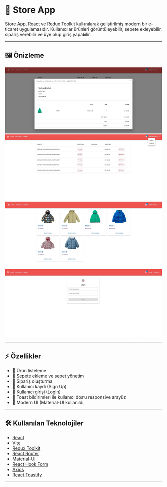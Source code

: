 # 🛒 Store App

Store App, React ve Redux Toolkit kullanılarak geliştirilmiş modern bir e-ticaret uygulamasıdır. Kullanıcılar ürünleri görüntüleyebilir, sepete ekleyebilir, sipariş verebilir ve üye olup giriş yapabilir.

---

## 🖼 Önizleme

![Store App Önizleme](./storeappss/detail.JPG)
![Store App Önizleme](./storeappss/details.JPG)
![Store App Önizleme](./storeappss/products.JPG)
![Store App Önizleme](./storeappss/login.JPG)

---

## ⚡ Özellikler
- 🔹 Ürün listeleme
- 🔹 Sepete ekleme ve sepet yönetimi
- 🔹 Sipariş oluşturma
- 🔹 Kullanıcı kaydı (Sign Up)
- 🔹 Kullanıcı girişi (Login)
- 🔹 Toast bildirimleri ile kullanıcı dostu responsive arayüz
- 🔹 Modern UI (Material-UI kullanıldı)

---

## 🛠 Kullanılan Teknolojiler
- [React](https://reactjs.org/)
- [Vite](https://vitejs.dev/)
- [Redux Toolkit](https://redux-toolkit.js.org/)
- [React Router](https://reactrouter.com/)
- [Material-UI](https://mui.com/)
- [React Hook Form](https://react-hook-form.com/)
- [Axios](https://axios-http.com/)
- [React Toastify](https://fkhadra.github.io/react-toastify/introduction)

---

